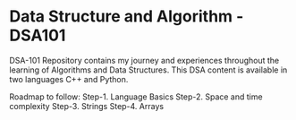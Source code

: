 # Data Structure and Algorithm - DSA101

DSA-101 Repository contains my journey and experiences throughout the learning of Algorithms and Data Structures. 
This DSA content is available in two languages C++ and Python.

Roadmap to follow:
Step-1. Language Basics
Step-2. Space and time complexity 
Step-3. Strings
Step-4. Arrays
